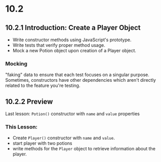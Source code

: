 # 10.2

## 10.2.1 Introduction: Create a Player Object

-   Write constructor methods using JavaScript's prototype.
-   Write tests that verify proper method usage.
-   Mock a new Potion object upon creation of a Player object.

### Mocking

"faking" data to ensure that each test focuses on a singular purpose. Sometimes, constructors have other dependencies which aren't directly related to the feature you're testing.

## 10.2.2 Preview

Last lesson: `Potion()` constructor with `name` and `value` properties
### This Lesson: 
- Create `Player()` constructor with `name` and `value`. 
- start player with two potions
- write methods for the `Player` object to retrieve information about the player.


